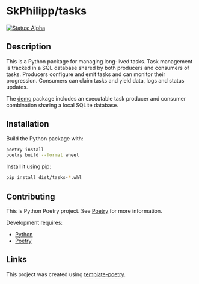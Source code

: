 # SkPhilipp/tasks

[![Status: Alpha](https://img.shields.io/badge/status-alpha-red)](https://release-engineers.com/open-source-badges/)

## Description

This is a Python package for managing long-lived tasks. Task management is tracked in a SQL database shared by both producers and consumers of tasks.
Producers configure and emit tasks and can monitor their progression. Consumers can claim tasks and yield data, logs and status updates.

The [demo](demo) package includes an executable task producer and consumer combination sharing a local SQLite database.

## Installation

Build the Python package with:

```bash
poetry install
poetry build --format wheel
```

Install it using pip:

```bash
pip install dist/tasks-*.whl
```

## Contributing

This is Python Poetry project.
See [Poetry](https://python-poetry.org/) for more information.

Development requires:

- [Python](https://www.python.org/)
- [Poetry](https://python-poetry.org/)

## Links

This project was created using [template-poetry](https://github.com/release-engineers/template-poetry).
